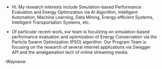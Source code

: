- Hi. My research interests include Simulation-based Performance Evaluation and Energy Optimization via AI Algorithm, Intelligent Automation, Machine Learning, Data Mining, Energy-efficient Systems, Intelligent Transportation Systems, etc.

- Of particular recent work, our team is foculizing on simulation-based performance evaluation and optimization of Energy Conservation via the Particle Swarm Optimization (PSO) algorithm. Our Program Team is focusing on the research of several internet applications via Swagger API and the amalgamation tech of online streaming media.

-Waynexw
